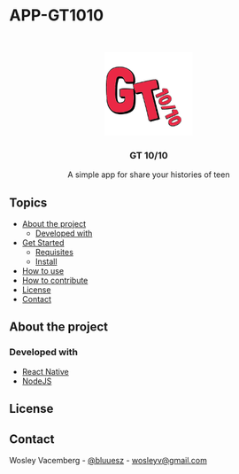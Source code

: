 # APP-GT1010

<!-- PROJECT LOGO -->
<br />
<p align="center">
  <a href="http://www.uepb.edu.br/">
    <img src="./.github/Logo1.png" alt="Logo" height="150">
  </a>

  <h3 align="center">GT 10/10</h3>

  <p align="center">
    A simple app for share your histories of teen
  </p>

<!-- TABLE OF CONTENTS -->

## Topics

- [About the project](#sobre-o-projeto)
  - [Developed with](#desenvolvido-com)
- [Get Started](#iniciando)
  - [Requisites](#pré-requisitos)
  - [Install](#instalação)
- [How to use](#como-usar)
- [How to contribute](#como-contribuir)
- [License](#licença)
- [Contact](#contato)

<!-- ABOUT THE PROJECT -->

## About the project

<!-- A simple app for share your histories. This app was been develop with <a href="">React Native</a> and <a href="">NodeJS</a>.
The main objective is learning more about redux/redux-saga and also 4fun.

Para uma versão mais completa mude para a branch develop. -->

### Developed with

- [React Native](https://reactnative.dev/?source=post_page-----6e8a2396eea1----------------------)
- [NodeJS]()

<!-- GETTING STARTED -->

<!-- ## Iniciando

Para fazer uma cópia e rodar o projeto localmente, siga estes passos.

### Pré-requisitos

Os programas a seguir são necessários para estender, modificar e utilizar o projeto.

- [NodeJS](https://nodejs.org)
- [Yarn](https://yarnpkg.com)

### Instalação

1. Clone este repositorio

```
git clone front
```

2. Instale as dependências

```
yarn install
``` -->

<!-- USAGE EXAMPLES -->

<!-- ## Como Usar

Para iniciar o servidor de desenvolvimento utilize o seguinte comando

```sh
yarn start
``` -->

<!-- CONTRIBUTING -->

<!-- ## Como Contribuir

Para contribuir basta seguir as estapas abaixo, lembrando que todas contribuições.
são **extremamente apreciadas**

1. Realize um Fork do projeto
2. Crie um branch com a nova feature (`git checkout -b feature/AmazingFeature`)
3. Realize o Commit (`git commit -m 'Add some AmazingFeature'`)
4. Realize o Push no Branch (`git push origin feature/AmazingFeature`)
5. Abra um Pull Request -->

<!-- LICENSE -->

## License

<!-- Distribuido sobre a licença `MIT`. Leia o arquivo `LICENSE` para mais informações. -->

<!-- CONTACT -->

## Contact

Wosley Vacemberg - [@bluuesz](https://twitter.com/bluuu3s) - wosleyv@gmail.com
